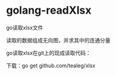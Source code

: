 # golang-readXlsx
go读取xlsx文件
>
读取的数据组成无向图，并求其中的连通分量
>
go读取xlsx在git上的现成读取代码：
>
下载：go get github.com/tealeg/xlsx
